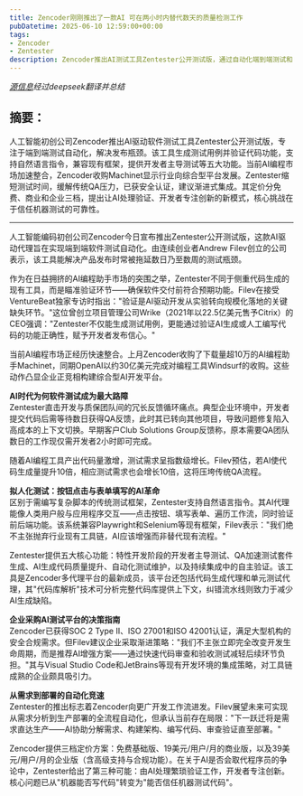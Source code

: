 ```yaml
---
title: Zencoder刚刚推出了一款AI 可在两小时内替代数天的质量检测工作
pubDatetime: 2025-06-10 12:59:00+00:00
tags:
- Zencoder
- Zentester
description: Zencoder推出AI测试工具Zentester公开测试版，通过自动化端到端测试和自然语言支持提升开发效率，缓解传统QA压力。
---
```


*[源信息](https://venturebeat.com/ai/zencoder-just-launched-an-ai-that-can-replace-days-of-qa-work-in-two-hours/)经过deepseek翻译并总结*

## 摘要：

人工智能初创公司Zencoder推出AI驱动软件测试工具Zentester公开测试版，专注于端到端测试自动化，解决发布瓶颈。该工具生成测试用例并验证代码功能，支持自然语言指令，兼容现有框架，提供开发者主导测试等五大功能。当前AI编程市场加速整合，Zencoder收购Machinet显示行业向综合型平台发展。Zentester缩短测试时间，缓解传统QA压力，已获安全认证，建议渐进式集成。其定价分免费、商业和企业三档，提出让AI处理验证、开发者专注创新的新模式，核心挑战在于信任机器测试的可靠性。

---

人工智能编码初创公司Zencoder今日宣布推出Zentester公开测试版，这款AI驱动代理旨在实现端到端软件测试自动化。由连续创业者Andrew Filev创立的公司表示，该工具能解决产品发布时常被拖延数日乃至数周的测试瓶颈。

作为在日益拥挤的AI编程助手市场的突围之举，Zentester不同于侧重代码生成的现有工具，而是瞄准验证环节——确保软件交付前符合预期功能。Filev在接受VentureBeat独家专访时指出："验证是AI驱动开发从实验转向规模化落地的关键缺失环节。"这位曾创立项目管理公司Wrike（2021年以22.5亿美元售予Citrix）的CEO强调："Zentester不仅能生成测试用例，更能通过验证AI生成或人工编写代码的功能正确性，赋予开发者发布信心。"

当前AI编程市场正经历快速整合。上月Zencoder收购了下载量超10万的AI编程助手Machinet，同期OpenAI以约30亿美元完成对编程工具Windsurf的收购。这些动作凸显企业正竞相构建综合型AI开发平台。

**AI时代为何软件测试成为最大路障**  
Zentester直击开发与质保团队间的冗长反馈循环痛点。典型企业环境中，开发者提交代码后需等待数日获得QA反馈，此时其已转向其他项目，导致问题修复陷入高成本的上下文切换。早期客户Club Solutions Group反馈称，原本需要QA团队数日的工作现仅需开发者2小时即可完成。

随着AI编程工具产出代码量激增，测试需求呈指数级增长。Filev预估，若AI使代码生成量提升10倍，相应测试需求也会增长10倍，这将压垮传统QA流程。

**拟人化测试：按钮点击与表单填写的AI革命**  
区别于需编写复杂脚本的传统测试框架，Zentester支持自然语言指令。其AI代理能像人类用户般与应用程序交互——点击按钮、填写表单、遍历工作流，同时验证前后端功能。该系统兼容Playwright和Selenium等现有框架，Filev表示："我们绝不主张抛弃行业现有工具链，AI应该增强而非替代现有流程。"

Zentester提供五大核心功能：特性开发阶段的开发者主导测试、QA加速测试套件生成、AI生成代码质量提升、自动化测试维护，以及持续集成中的自主验证。该工具是Zencoder多代理平台的最新成员，该平台还包括代码生成代理和单元测试代理，其"代码库解析"技术可分析完整代码库提供上下文，纠错流水线则致力于减少AI生成缺陷。

**企业采购AI测试平台的决策指南**  
Zencoder已获得SOC 2 Type II、ISO 27001和ISO 42001认证，满足大型机构的安全合规需求。但Filev建议企业采取渐进策略："我们不主张立即完全改变开发生命周期，而是推荐AI增强方案——通过快速代码审查和验收测试减轻后续环节负担。"其与Visual Studio Code和JetBrains等现有开发环境的集成策略，对工具链成熟的企业颇具吸引力。

**从需求到部署的自动化竞速**  
Zentester的推出标志着Zencoder向更广开发工作流进发。Filev展望未来可实现从需求分析到生产部署的全流程自动化，但承认当前存在局限："下一跃迁将是需求直达生产——AI协助分解需求、构建架构、编写代码、审查验证直至部署。"

Zencoder提供三档定价方案：免费基础版、19美元/用户/月的商业版，以及39美元/用户/月的企业版（含高级支持与合规功能）。在关于AI是否会取代程序员的争论中，Zentester给出了第三种可能：由AI处理繁琐验证工作，开发者专注创新。核心问题已从"机器能否写代码"转变为"能否信任机器测试代码"。